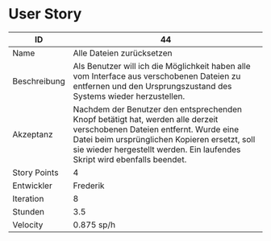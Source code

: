 # User Story

|ID          |44|
|-|-|
|Name        |Alle Dateien zurücksetzen|
|Beschreibung|Als Benutzer will ich die Möglichkeit haben alle vom Interface aus verschobenen Dateien zu entfernen und den Ursprungszustand des Systems wieder herzustellen.|
|Akzeptanz   |Nachdem der Benutzer den entsprechenden Knopf betätigt hat, werden alle derzeit verschobenen Dateien entfernt. Wurde eine Datei beim ursprünglichen Kopieren ersetzt, soll sie wieder hergestellt werden. Ein laufendes Skript wird ebenfalls beendet.| 
|Story Points|4|
|Entwickler  |Frederik|
|Iteration   |8|
|Stunden     |3.5|
|Velocity    |0.875 sp/h|
